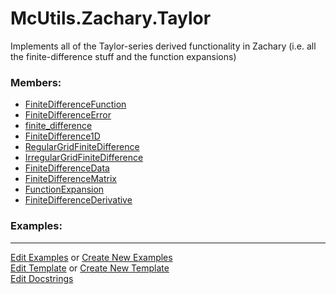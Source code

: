 # <a id="McUtils.Zachary.Taylor">McUtils.Zachary.Taylor</a>
    
Implements all of the Taylor-series derived functionality in Zachary (i.e. all the finite-difference stuff and the function expansions)

### Members:

  - [FiniteDifferenceFunction](Taylor/FiniteDifferenceFunction/FiniteDifferenceFunction.md)
  - [FiniteDifferenceError](Taylor/FiniteDifferenceFunction/FiniteDifferenceError.md)
  - [finite_difference](Taylor/FiniteDifferenceFunction/finite_difference.md)
  - [FiniteDifference1D](Taylor/FiniteDifferenceFunction/FiniteDifference1D.md)
  - [RegularGridFiniteDifference](Taylor/FiniteDifferenceFunction/RegularGridFiniteDifference.md)
  - [IrregularGridFiniteDifference](Taylor/FiniteDifferenceFunction/IrregularGridFiniteDifference.md)
  - [FiniteDifferenceData](Taylor/FiniteDifferenceFunction/FiniteDifferenceData.md)
  - [FiniteDifferenceMatrix](Taylor/FiniteDifferenceFunction/FiniteDifferenceMatrix.md)
  - [FunctionExpansion](Taylor/FunctionExpansions/FunctionExpansion.md)
  - [FiniteDifferenceDerivative](Taylor/Derivatives/FiniteDifferenceDerivative.md)

### Examples:



___

[Edit Examples](https://github.com/McCoyGroup/References/edit/gh-pages/Documentation/examples/McUtils/Zachary/Taylor.md) or 
[Create New Examples](https://github.com/McCoyGroup/References/new/gh-pages/?filename=Documentation/examples/McUtils/Zachary/Taylor.md) <br/>
[Edit Template](https://github.com/McCoyGroup/References/edit/gh-pages/Documentation/templates/McUtils/Zachary/Taylor.md) or 
[Create New Template](https://github.com/McCoyGroup/References/new/gh-pages/?filename=Documentation/templates/McUtils/Zachary/Taylor.md) <br/>
[Edit Docstrings](https://github.com/McCoyGroup/McUtils/edit/master/Zachary/Taylor/__init__.py?message=Update%20Docs)